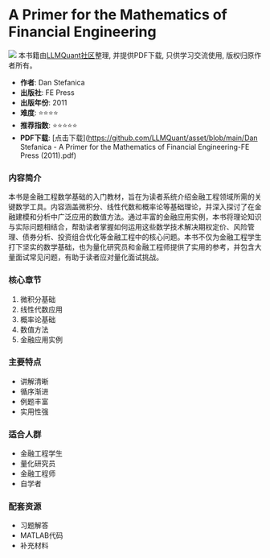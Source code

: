 # A Primer for the Mathematics of Financial Engineering

![](https://fastly.jsdelivr.net/gh/bucketio/img3@main/2024/09/04/1725464231869-e0b2f727-2a0f-4270-bf6c-31ddc350426a.gif)
本书籍由[LLMQuant社区](https://llmquant.com/)整理, 并提供PDF下载, 只供学习交流使用, 版权归原作者所有。

- **作者**: Dan Stefanica
- **出版社**: FE Press
- **出版年份**: 2011
- **难度**: ⭐⭐⭐⭐
- **推荐指数**: ⭐⭐⭐⭐⭐
- **PDF下载**: [点击下载](https://github.com/LLMQuant/asset/blob/main/Dan Stefanica - A Primer for the Mathematics of Financial Engineering-FE Press (2011).pdf)

### 内容简介

本书是金融工程数学基础的入门教材，旨在为读者系统介绍金融工程领域所需的关键数学工具。内容涵盖微积分、线性代数和概率论等基础理论，并深入探讨了在金融建模和分析中广泛应用的数值方法。通过丰富的金融应用实例，本书将理论知识与实际问题相结合，帮助读者掌握如何运用这些数学技术解决期权定价、风险管理、债券分析、投资组合优化等金融工程中的核心问题。本书不仅为金融工程学生打下坚实的数学基础，也为量化研究员和金融工程师提供了实用的参考，并包含大量面试常见问题，有助于读者应对量化面试挑战。

### 核心章节

1. 微积分基础
2. 线性代数应用
3. 概率论基础
4. 数值方法
5. 金融应用实例

### 主要特点

- 讲解清晰
- 循序渐进
- 例题丰富
- 实用性强

### 适合人群

- 金融工程学生
- 量化研究员
- 金融工程师
- 自学者

### 配套资源

- 习题解答
- MATLAB代码
- 补充材料